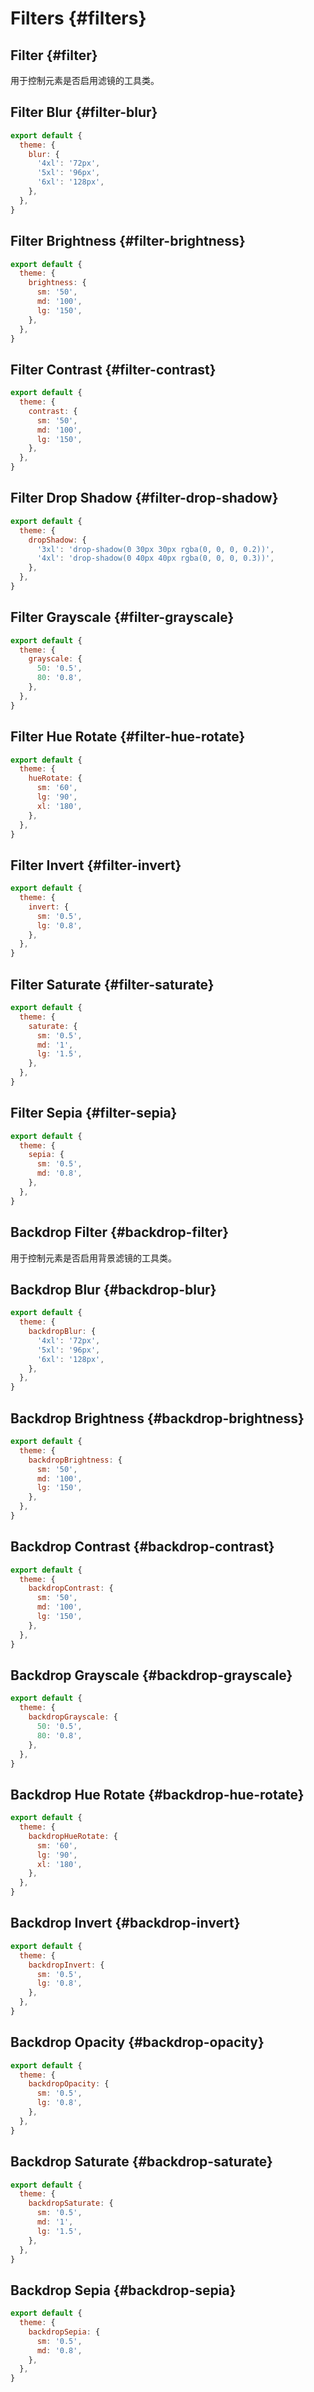# Filters {#filters}

## Filter {#filter}

用于控制元素是否启用滤镜的工具类。

<PlaygroundWithVariants
  variant=''
  :variants="['', 'none']"
  prefix='filter'
  fixed='p-2 dark:text-white opacity-85'
  nested=true
  appended='!hue-rotate-30 w-24 h-24'
  html='&lt;img src="/assets/logo.png" class="w-24 h-24 {class} !hue-rotate-30"&gt;'
/>

## Filter Blur {#filter-blur}

<PlaygroundWithVariants
  variant='sm'
  :variants="['', 'sm', 'md', 'lg', 'xl', '2xl', '3xl', '0', '1', '2', '3', '9', '12', '24px', '2rem']"
  prefix='blur'
  fixed='p-2 dark:text-white opacity-85'
  nested=true
  appended='filter w-24 h-24'
  html='&lt;img src="/assets/logo.png" class="w-24 h-24 filter {class}"&gt;'
/>

<Customizing>

```js windi.config.js
export default {
  theme: {
    blur: {
      '4xl': '72px',
      '5xl': '96px',
      '6xl': '128px',
    },
  },
}
```

</Customizing>

## Filter Brightness {#filter-brightness}

<PlaygroundWithVariants
  variant='100'
  :variants="['0', '50', '75', '90', '95', '100', '105', '110', '115', '125', '150', '175', '200', '251']"
  prefix='brightness'
  fixed='p-2 dark:text-white opacity-85'
  nested=true
  appended='filter w-24 h-24'
  html='&lt;img src="/assets/logo.png" class="w-24 h-24 filter {class}"&gt;'
/>

<Customizing>

```js windi.config.js
export default {
  theme: {
    brightness: {
      sm: '50',
      md: '100',
      lg: '150',
    },
  },
}
```

</Customizing>

## Filter Contrast {#filter-contrast}

<PlaygroundWithVariants
  variant='100'
  :variants="['0', '50', '75', '90', '95', '100', '105', '110', '115', '125', '150', '175', '200', '251']"
  prefix='contrast'
  fixed='p-2 dark:text-white opacity-85'
  nested=true
  appended='filter w-24 h-24'
  html='&lt;img src="/assets/logo.png" class="w-24 h-24 filter {class}"&gt;'
/>

<Customizing>

```js windi.config.js
export default {
  theme: {
    contrast: {
      sm: '50',
      md: '100',
      lg: '150',
    },
  },
}
```

</Customizing>

## Filter Drop Shadow {#filter-drop-shadow}

<PlaygroundWithVariants
  variant='md'
  :variants="['', 'sm', 'md', 'lg', 'xl', '2xl', 'none']"
  prefix='drop-shadow'
  fixed='p-2 dark:text-white opacity-85'
  nested=true
  appended='filter w-24 h-24'
  html='&lt;img src="/assets/logo.png" class="w-24 h-24 filter {class}"&gt;'
/>

<Customizing>

```js windi.config.js
export default {
  theme: {
    dropShadow: {
      '3xl': 'drop-shadow(0 30px 30px rgba(0, 0, 0, 0.2))',
      '4xl': 'drop-shadow(0 40px 40px rgba(0, 0, 0, 0.3))',
    },
  },
}
```

</Customizing>

## Filter Grayscale {#filter-grayscale}

<PlaygroundWithVariants
  variant=''
  :variants="['', '0', '5', '10', '20', '25', '30', '40' ,'50', '60', '70', '75', '80', '90', '95', '100']"
  prefix='grayscale'
  fixed='p-2 dark:text-white opacity-85'
  nested=true
  appended='filter w-24 h-24'
  html='&lt;img src="/assets/logo.png" class="w-24 h-24 filter {class}"&gt;'
/>

<Customizing>

```js windi.config.js
export default {
  theme: {
    grayscale: {
      50: '0.5',
      80: '0.8',
    },
  },
}
```

</Customizing>

## Filter Hue Rotate {#filter-hue-rotate}

<PlaygroundWithVariants
  variant='45'
  :variants="['0', '15', '30', '45', '60', '90', '120', '180', '-120', '-90', '-60', '-45', '-30', '-15']"
  prefix='hue-rotate'
  fixed='p-2 dark:text-white opacity-85'
  nested=true
  appended='w-24 h-24 filter'
  html='&lt;img src="/assets/logo.png" class="w-24 h-24 filter {class}"&gt;'
/>

<Customizing>

```js windi.config.js
export default {
  theme: {
    hueRotate: {
      sm: '60',
      lg: '90',
      xl: '180',
    },
  },
}
```

</Customizing>

## Filter Invert {#filter-invert}

<PlaygroundWithVariants
  variant=''
  :variants="['', '0', '5', '10', '20', '25', '30', '40' ,'50', '60', '70', '75', '80', '90', '95', '100']"
  prefix='invert'
  fixed='p-2 dark:text-white opacity-85'
  nested=true
  appended='filter w-24 h-24'
  html='&lt;img src="/assets/logo.png" class="w-24 h-24 filter {class}"&gt;'
/>

<Customizing>

```js windi.config.js
export default {
  theme: {
    invert: {
      sm: '0.5',
      lg: '0.8',
    },
  },
}
```

</Customizing>

## Filter Saturate {#filter-saturate}

<PlaygroundWithVariants
  variant='0'
  :variants="['', '0', '5', '10', '20', '25', '30', '40' ,'50', '60', '70', '75', '80', '90', '95', '100']"
  prefix='saturate'
  fixed='p-2 dark:text-white opacity-85'
  nested=true
  appended='filter w-24 h-24'
  html='&lt;img src="/assets/logo.png" class="w-24 h-24 filter {class}"&gt;'
/>

<Customizing>

```js windi.config.js
export default {
  theme: {
    saturate: {
      sm: '0.5',
      md: '1',
      lg: '1.5',
    },
  },
}
```

</Customizing>

## Filter Sepia {#filter-sepia}

<PlaygroundWithVariants
  variant=''
  :variants="['', '0', '5', '10', '20', '25', '30', '40' ,'50', '60', '70', '75', '80', '90', '95', '100']"
  prefix='sepia'
  fixed='p-2 dark:text-white opacity-85'
  nested=true
  appended='filter w-24 h-24'
  html='&lt;img src="/assets/logo.png" class="w-24 h-24 filter {class}"&gt;'
/>

<Customizing>

```js windi.config.js
export default {
  theme: {
    sepia: {
      sm: '0.5',
      md: '0.8',
    },
  },
}
```

</Customizing>

## Backdrop Filter {#backdrop-filter}

用于控制元素是否启用背景滤镜的工具类。

<PlaygroundWithVariants
  variant=''
  :variants="['', 'none']"
  prefix='backdrop-filter'
  fixed='dark:text-white opacity-85 h-full overflow-hidden'
  appended='w-screen h-full bg-no-repeat bg-center bg-cover !backdrop-blur-md rounded-md text-sm bg-white bg-opacity-30 text-center p-2 p-4 flex flex-col justify-center overflow-hidden'
  nested=true
  html='
  &lt;div class="p-2 w-screen h-full bg-no-repeat bg-center bg-cover flex flex-col justify-center overflow-hidden" style="background-image: url(/assets/bg-shop.jpg), linear-gradient(rgb(219, 166, 166), rgb(0, 0, 172));"&gt;
    &lt;div class="{class} !backdrop-blur-md rounded-md text-sm bg-white bg-opacity-30 text-center p-4"&gt;
      &lt;p&gt;backdrop-blur&lt;/p&gt;
    &lt;/div&gt;
  &lt;/div&gt;'
/>



## Backdrop Blur {#backdrop-blur}

<PlaygroundWithVariants
  variant='sm'
  :variants="['', 'sm', 'md', 'lg', 'xl', '2xl', '3xl', '0', '1', '2', '3', '9', '12', '24px', '2rem']"
  prefix='backdrop-blur'
  fixed='dark:text-white opacity-85'
  appended='w-screen h-full bg-no-repeat bg-center bg-cover backdrop-filter rounded-md text-sm bg-white bg-opacity-30 text-center p-2 p-4 flex flex-col justify-center overflow-hidden'
  nested=true
  html='
  &lt;div class="p-2 w-screen h-full bg-no-repeat bg-center bg-cover flex flex-col justify-center overflow-hidden" style="background-image: url(/assets/bg-shop.jpg), linear-gradient(rgb(219, 166, 166), rgb(0, 0, 172));"&gt;
    &lt;div class="backdrop-filter {class} rounded-md text-sm bg-white bg-opacity-30 text-center p-4"&gt;
      &lt;p&gt;backdrop-blur&lt;/p&gt;
    &lt;/div&gt;
  &lt;/div&gt;'
/>

<Customizing>

```js windi.config.js
export default {
  theme: {
    backdropBlur: {
      '4xl': '72px',
      '5xl': '96px',
      '6xl': '128px',
    },
  },
}
```

</Customizing>

## Backdrop Brightness {#backdrop-brightness}

<PlaygroundWithVariants
  variant='100'
  :variants="['0', '50', '75', '90', '95', '100', '105', '110', '115', '125', '150', '175', '200', '251']"
  prefix='backdrop-brightness'
  fixed='dark:text-white opacity-85'
  appended='w-screen h-full bg-no-repeat bg-center bg-cover backdrop-filter rounded-md text-sm bg-white bg-opacity-50 text-center p-2 p-4 flex flex-col justify-center overflow-hidden'
  nested=true
  html='
  &lt;div class="p-2 w-screen h-full bg-no-repeat bg-center bg-cover flex flex-col justify-center overflow-hidden" style="background-image: url(/assets/bg-shop.jpg), linear-gradient(rgb(219, 166, 166), rgb(0, 0, 172));"&gt;
    &lt;div class="backdrop-filter {class} rounded-md text-sm bg-white bg-opacity-50 text-center p-4"&gt;
      &lt;p&gt;backdrop-brightness&lt;/p&gt;
    &lt;/div&gt;
  &lt;/div&gt;'
/>

<Customizing>

```js windi.config.js
export default {
  theme: {
    backdropBrightness: {
      sm: '50',
      md: '100',
      lg: '150',
    },
  },
}
```

</Customizing>

## Backdrop Contrast {#backdrop-contrast}

<PlaygroundWithVariants
  variant='100'
  :variants="['0', '50', '75', '90', '95', '100', '105', '110', '115', '125', '150', '175', '200', '251']"
  prefix='backdrop-contrast'
  fixed='dark:text-white opacity-85'
  appended='w-screen h-full bg-no-repeat bg-center bg-cover backdrop-filter rounded-md text-sm bg-white bg-opacity-50 text-center p-2 p-4 flex flex-col justify-center overflow-hidden'
  nested=true
  html='
  &lt;div class="p-2 w-screen h-full bg-no-repeat bg-center bg-cover flex flex-col justify-center overflow-hidden" style="background-image: url(/assets/bg-shop.jpg), linear-gradient(rgb(219, 166, 166), rgb(0, 0, 172));"&gt;
    &lt;div class="backdrop-filter {class} rounded-md text-sm bg-white bg-opacity-50 text-center p-4"&gt;
      &lt;p&gt;backdrop-contrast&lt;/p&gt;
    &lt;/div&gt;
  &lt;/div&gt;'
/>

<Customizing>

```js windi.config.js
export default {
  theme: {
    backdropContrast: {
      sm: '50',
      md: '100',
      lg: '150',
    },
  },
}
```

</Customizing>

## Backdrop Grayscale {#backdrop-grayscale}

<PlaygroundWithVariants
  variant=''
  :variants="['', '0', '5', '10', '20', '25', '30', '40' ,'50', '60', '70', '75', '80', '90', '95', '100']"
  prefix='backdrop-grayscale'
  fixed='dark:text-white opacity-85'
  appended='w-screen h-full bg-no-repeat bg-center bg-cover backdrop-filter rounded-md text-sm bg-white bg-opacity-50 text-center p-2 p-4 flex flex-col justify-center overflow-hidden'
  nested=true
  html='
  &lt;div class="p-2 w-screen h-full bg-no-repeat bg-center bg-cover flex flex-col justify-center overflow-hidden" style="background-image: url(/assets/bg-shop.jpg), linear-gradient(rgb(219, 166, 166), rgb(0, 0, 172));"&gt;
    &lt;div class="backdrop-filter {class} rounded-md text-sm bg-white bg-opacity-50 text-center p-4"&gt;
      &lt;p&gt;backdrop-grayscale&lt;/p&gt;
    &lt;/div&gt;
  &lt;/div&gt;'
/>

<Customizing>

```js windi.config.js
export default {
  theme: {
    backdropGrayscale: {
      50: '0.5',
      80: '0.8',
    },
  },
}
```

</Customizing>

## Backdrop Hue Rotate {#backdrop-hue-rotate}

<PlaygroundWithVariants
  variant='45'
  :variants="['0', '15', '30', '45', '60', '90', '120', '180', '-120', '-90', '-60', '-45', '-30', '-15']"
  prefix='backdrop-hue-rotate'
  fixed='dark:text-white opacity-85'
  appended='w-screen h-full bg-no-repeat bg-center bg-cover backdrop-filter rounded-md text-sm bg-white bg-opacity-50 text-center p-2 p-4 flex flex-col justify-center overflow-hidden'
  nested=true
  html='
  &lt;div class="p-2 w-screen h-full bg-no-repeat bg-center bg-cover flex flex-col justify-center overflow-hidden" style="background-image: url(/assets/bg-shop.jpg), linear-gradient(rgb(219, 166, 166), rgb(0, 0, 172));"&gt;
    &lt;div class="backdrop-filter {class} rounded-md text-sm bg-white bg-opacity-50 text-center p-4"&gt;
      &lt;p&gt;backdrop-hue-rotate&lt;/p&gt;
    &lt;/div&gt;
  &lt;/div&gt;'
/>

<Customizing>

```js windi.config.js
export default {
  theme: {
    backdropHueRotate: {
      sm: '60',
      lg: '90',
      xl: '180',
    },
  },
}
```

</Customizing>

## Backdrop Invert {#backdrop-invert}

<PlaygroundWithVariants
  variant=''
  :variants="['', '0', '5', '10', '20', '25', '30', '40' ,'50', '60', '70', '75', '80', '90', '95', '100']"
  prefix='backdrop-invert'
  fixed='dark:text-white opacity-85'
  appended='w-screen h-full bg-no-repeat bg-center bg-cover backdrop-filter rounded-md text-sm bg-white bg-opacity-50 text-center p-2 p-4 flex flex-col justify-center overflow-hidden'
  nested=true
  html='
  &lt;div class="p-2 w-screen h-full bg-no-repeat bg-center bg-cover flex flex-col justify-center overflow-hidden" style="background-image: url(/assets/bg-shop.jpg), linear-gradient(rgb(219, 166, 166), rgb(0, 0, 172));"&gt;
    &lt;div class="backdrop-filter {class} rounded-md text-sm bg-white bg-opacity-50 text-center p-4"&gt;
      &lt;p&gt;backdrop-invert&lt;/p&gt;
    &lt;/div&gt;
  &lt;/div&gt;'
/>

<Customizing>

```js windi.config.js
export default {
  theme: {
    backdropInvert: {
      sm: '0.5',
      lg: '0.8',
    },
  },
}
```

</Customizing>

## Backdrop Opacity {#backdrop-opacity}

<PlaygroundWithVariants
  variant='50'
  type='opacity'
  prefix='backdrop-opacity'
  fixed='dark:text-white opacity-85'
  appended='w-screen h-full bg-no-repeat bg-center bg-cover backdrop-filter rounded-md text-sm text-center p-2 p-4 flex flex-col justify-center overflow-hidden border-2'
  nested=true
  html='
  &lt;div class="p-2 w-screen h-full bg-no-repeat bg-center bg-cover flex flex-col justify-center overflow-hidden" style="background-image: url(/assets/bg-shop.jpg), linear-gradient(rgb(219, 166, 166), rgb(0, 0, 172));"&gt;
    &lt;div class="backdrop-filter {class} rounded-md text-sm text-center p-4 border-2"&gt;
      &lt;p&gt;backdrop-opacity&lt;/p&gt;
    &lt;/div&gt;
  &lt;/div&gt;'
/>


<Customizing>

```js windi.config.js
export default {
  theme: {
    backdropOpacity: {
      sm: '0.5',
      lg: '0.8',
    },
  },
}
```

</Customizing>

## Backdrop Saturate {#backdrop-saturate}

<PlaygroundWithVariants
  variant='0'
  :variants="['', '0', '5', '10', '20', '25', '30', '40' ,'50', '60', '70', '75', '80', '90', '95', '100']"
  prefix='backdrop-saturate'
  fixed='dark:text-white opacity-85'
  appended='w-screen h-full bg-no-repeat bg-center bg-cover backdrop-filter rounded-md text-sm bg-white bg-opacity-50 text-center p-2 p-4 flex flex-col justify-center overflow-hidden'
  nested=true
  html='
  &lt;div class="p-2 w-screen h-full bg-no-repeat bg-center bg-cover flex flex-col justify-center overflow-hidden" style="background-image: url(/assets/bg-shop.jpg), linear-gradient(rgb(219, 166, 166), rgb(0, 0, 172));"&gt;
    &lt;div class="backdrop-filter {class} rounded-md text-sm bg-white bg-opacity-50 text-center p-4"&gt;
      &lt;p&gt;backdrop-saturate&lt;/p&gt;
    &lt;/div&gt;
  &lt;/div&gt;'
/>

<Customizing>

```js windi.config.js
export default {
  theme: {
    backdropSaturate: {
      sm: '0.5',
      md: '1',
      lg: '1.5',
    },
  },
}
```

</Customizing>

## Backdrop Sepia {#backdrop-sepia}

<PlaygroundWithVariants
  variant=''
  :variants="['', '0', '5', '10', '20', '25', '30', '40' ,'50', '60', '70', '75', '80', '90', '95', '100']"
  prefix='backdrop-sepia'
  fixed='dark:text-white opacity-85'
  appended='w-screen h-full bg-no-repeat bg-center bg-cover backdrop-filter rounded-md text-sm bg-white bg-opacity-50 text-center p-2 p-4 flex flex-col justify-center overflow-hidden'
  nested=true
  html='
  &lt;div class="p-2 w-screen h-full bg-no-repeat bg-center bg-cover flex flex-col justify-center overflow-hidden" style="background-image: url(/assets/bg-shop.jpg), linear-gradient(rgb(219, 166, 166), rgb(0, 0, 172));"&gt;
    &lt;div class="backdrop-filter {class} rounded-md text-sm bg-white bg-opacity-50 text-center p-4"&gt;
      &lt;p&gt;backdrop-sepia&lt;/p&gt;
    &lt;/div&gt;
  &lt;/div&gt;'
/>

<Customizing>

```js windi.config.js
export default {
  theme: {
    backdropSepia: {
      sm: '0.5',
      md: '0.8',
    },
  },
}
```
</Customizing>